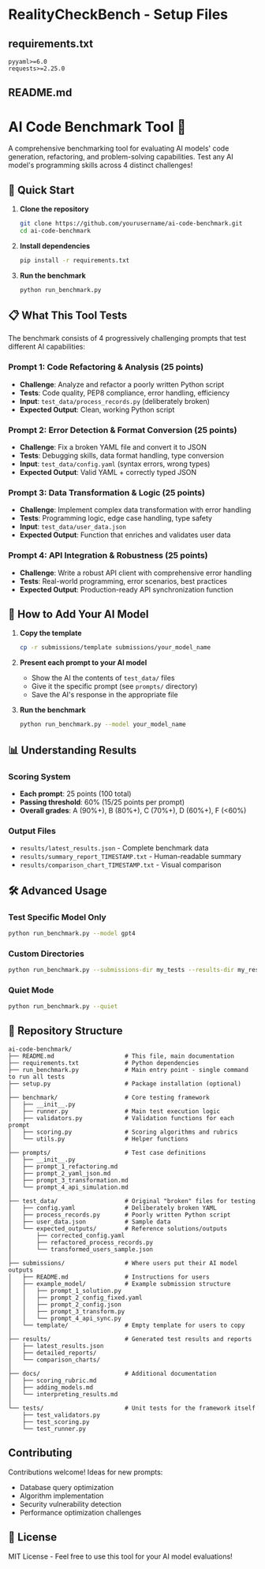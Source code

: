 # RealityCheckBench - Setup Files

## requirements.txt

```
pyyaml>=6.0
requests>=2.25.0
```

## README.md

# AI Code Benchmark Tool 🤖

A comprehensive benchmarking tool for evaluating AI models' code generation, refactoring, and problem-solving capabilities. Test any AI model's programming skills across 4 distinct challenges!

## 🚀 Quick Start

1. **Clone the repository**

   ```bash
   git clone https://github.com/yourusername/ai-code-benchmark.git
   cd ai-code-benchmark
   ```

2. **Install dependencies**

   ```bash
   pip install -r requirements.txt
   ```

3. **Run the benchmark**

   ```bash
   python run_benchmark.py
   ```

## 📋 What This Tool Tests

The benchmark consists of 4 progressively challenging prompts that test different AI capabilities:

### Prompt 1: Code Refactoring & Analysis (25 points)

- **Challenge**: Analyze and refactor a poorly written Python script
- **Tests**: Code quality, PEP8 compliance, error handling, efficiency
- **Input**: `test_data/process_records.py` (deliberately broken)
- **Expected Output**: Clean, working Python script

### Prompt 2: Error Detection & Format Conversion (25 points)  

- **Challenge**: Fix a broken YAML file and convert it to JSON
- **Tests**: Debugging skills, data format handling, type conversion
- **Input**: `test_data/config.yaml` (syntax errors, wrong types)
- **Expected Output**: Valid YAML + correctly typed JSON

### Prompt 3: Data Transformation & Logic (25 points)

- **Challenge**: Implement complex data transformation with error handling
- **Tests**: Programming logic, edge case handling, type safety
- **Input**: `test_data/user_data.json`
- **Expected Output**: Function that enriches and validates user data

### Prompt 4: API Integration & Robustness (25 points)

- **Challenge**: Write a robust API client with comprehensive error handling
- **Tests**: Real-world programming, error scenarios, best practices
- **Expected Output**: Production-ready API synchronization function

## 🎯 How to Add Your AI Model

1. **Copy the template**

   ```bash
   cp -r submissions/template submissions/your_model_name
   ```

2. **Present each prompt to your AI model**
   - Show the AI the contents of `test_data/` files
   - Give it the specific prompt (see `prompts/` directory)
   - Save the AI's response in the appropriate file

3. **Run the benchmark**

   ```bash
   python run_benchmark.py --model your_model_name
   ```

## 📊 Understanding Results

### Scoring System

- **Each prompt**: 25 points (100 total)
- **Passing threshold**: 60% (15/25 points per prompt)
- **Overall grades**: A (90%+), B (80%+), C (70%+), D (60%+), F (<60%)

### Output Files

- `results/latest_results.json` - Complete benchmark data
- `results/summary_report_TIMESTAMP.txt` - Human-readable summary  
- `results/comparison_chart_TIMESTAMP.txt` - Visual comparison

## 🛠️ Advanced Usage

### Test Specific Model Only

```bash
python run_benchmark.py --model gpt4
```

### Custom Directories

```bash
python run_benchmark.py --submissions-dir my_tests --results-dir my_results
```

### Quiet Mode

```bash
python run_benchmark.py --quiet
```

## 📁 Repository Structure

```
ai-code-benchmark/
├── README.md                    # This file, main documentation
├── requirements.txt             # Python dependencies
├── run_benchmark.py             # Main entry point - single command to run all tests
├── setup.py                     # Package installation (optional)
│
├── benchmark/                   # Core testing framework
│   ├── __init__.py
│   ├── runner.py                # Main test execution logic
│   ├── validators.py            # Validation functions for each prompt
│   ├── scoring.py               # Scoring algorithms and rubrics
│   └── utils.py                 # Helper functions
│
├── prompts/                     # Test case definitions
│   ├── __init__.py
│   ├── prompt_1_refactoring.md
│   ├── prompt_2_yaml_json.md
│   ├── prompt_3_transformation.md
│   └── prompt_4_api_simulation.md
│
├── test_data/                   # Original "broken" files for testing
│   ├── config.yaml              # Deliberately broken YAML
│   ├── process_records.py       # Poorly written Python script
│   ├── user_data.json           # Sample data
│   └── expected_outputs/        # Reference solutions/outputs
│       ├── corrected_config.yaml
│       ├── refactored_process_records.py
│       └── transformed_users_sample.json
│
├── submissions/                 # Where users put their AI model outputs
│   ├── README.md                # Instructions for users
│   ├── example_model/           # Example submission structure
│   │   ├── prompt_1_solution.py
│   │   ├── prompt_2_config_fixed.yaml
│   │   ├── prompt_2_config.json
│   │   ├── prompt_3_transform.py
│   │   └── prompt_4_api_sync.py
│   └── template/                # Empty template for users to copy
│
├── results/                     # Generated test results and reports
│   ├── latest_results.json
│   ├── detailed_reports/
│   └── comparison_charts/
│
├── docs/                        # Additional documentation
│   ├── scoring_rubric.md
│   ├── adding_models.md
│   └── interpreting_results.md
│
└── tests/                       # Unit tests for the framework itself
    ├── test_validators.py
    ├── test_scoring.py
    └── test_runner.py
```

## Contributing

Contributions welcome! Ideas for new prompts:

- Database query optimization
- Algorithm implementation
- Security vulnerability detection
- Performance optimization challenges

## 📝 License

MIT License - Feel free to use this tool for your AI model evaluations!
